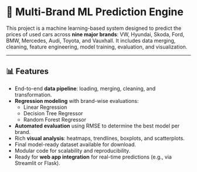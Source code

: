# 🚗 Multi-Brand ML Prediction Engine

This project is a machine learning-based system designed to predict the prices of used cars across **nine major brands**: VW, Hyundai, Skoda, Ford, BMW, Mercedes, Audi, Toyota, and Vauxhall. It includes data merging, cleaning, feature engineering, model training, evaluation, and visualization.

---

## 📊 Features

- End-to-end **data pipeline**: loading, merging, cleaning, and transformation.
- **Regression modeling** with brand-wise evaluations:
  - Linear Regression
  - Decision Tree Regressor
  - Random Forest Regressor
- **Automated evaluation** using RMSE to determine the best model per brand.
- Rich **visual analysis**: heatmaps, trendlines, boxplots, and scatterplots.
- Final model-ready dataset available for download.
- Modular code for scalability and reproducibility.
- Ready for **web app integration** for real-time predictions (e.g., via Streamlit or Flask).


